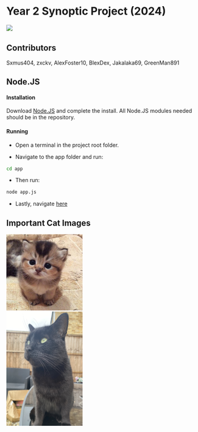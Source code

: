 # Year 2 Synoptic Project (2024)
<img src="https://i.giphy.com/media/v1.Y2lkPTc5MGI3NjExMDE0eGRmaDdpazhxNTJsZmlnOWNremFwY2s2NXFiNGU4MzlndGs2eCZlcD12MV9pbnRlcm5hbF9naWZfYnlfaWQmY3Q9Zw/GeimqsH0TLDt4tScGw/giphy.gif" width="300px">

## Contributors
Sxmus404, zxckv, AlexFoster10, BlexDex, Jakalaka69, GreenMan891

## Node.JS

#### Installation
Download [Node.JS](https://nodejs.org/en/download) and complete the install.
All Node.JS modules needed should be in the repository.

#### Running
- Open a terminal in the project root folder.

- Navigate to the app folder and run:
```bash
cd app
```

- Then run:
```bash
node app.js
```

- Lastly, navigate [here](http://localhost:3000/)

## Important Cat Images
<div>
<img src=important-cat-images/cat.jpg width="200px" height ="200px">
</div>
<div>
  <img src=important-cat-images/dexter.jpg width="200px" height ="300px">
</div>
